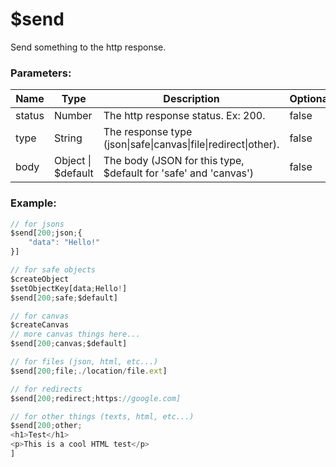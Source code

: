 # $send
Send something to the http response.

### Parameters:
| Name          | Type               | Description                                                     | Optional |
| ------------- | ------------------ | --------------------------------------------------------------- | -------- |
| status        | Number             | The http response status. Ex: 200.                              | false    |
| type          | String             | The response type (json\|safe\|canvas\|file\|redirect\|other).  | false    |
| body          | Object \| $default | The body (JSON for this type, $default for 'safe' and 'canvas') | false    |

### Example:
```js
// for jsons
$send[200;json;{
    "data": "Hello!"
}]

// for safe objects
$createObject
$setObjectKey[data;Hello!]
$send[200;safe;$default]

// for canvas
$createCanvas
// more canvas things here...
$send[200;canvas;$default]

// for files (json, html, etc...)
$send[200;file;./location/file.ext]

// for redirects
$send[200;redirect;https://google.com]

// for other things (texts, html, etc...)
$send[200;other;
<h1>Test</h1>
<p>This is a cool HTML test</p>
]
```
